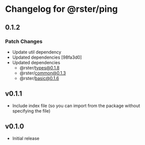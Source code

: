 # Changelog for @rster/ping

## 0.1.2

### Patch Changes

- Update util dependency
- Updated dependencies [98fa3d0]
- Updated dependencies
  - @rster/types@0.1.8
  - @rster/common@0.1.3
  - @rster/basic@0.1.6

## v0.1.1

- Include index file (so you can import from the package without specifying the file)

## v0.1.0

- Initial release
